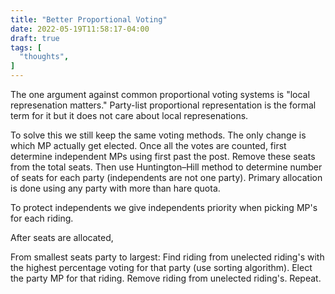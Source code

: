 ```yaml
---
title: "Better Proportional Voting"
date: 2022-05-19T11:58:17-04:00
draft: true
tags: [
  "thoughts",
]
---
```


The one argument against common proportional voting systems is "local represenation matters."
Party-list proportional representation is the formal term for it but it does not care about local represenations.

To solve this we still keep the same voting methods. The only change is which MP actually get elected. Once all the votes are counted, first determine independent MPs using first past the post. Remove these seats from the total seats. Then use Huntington–Hill method to determine number of seats for each party (independents are not one party). Primary allocation is done using any party with more than hare quota.

To protect independents we give independents priority when picking MP's for each riding.

After seats are allocated,

From smallest seats party to largest:
Find riding from unelected riding's with the highest percentage voting for that party (use sorting algorithm). Elect the party MP for that riding. Remove riding from unelected riding's. Repeat.
